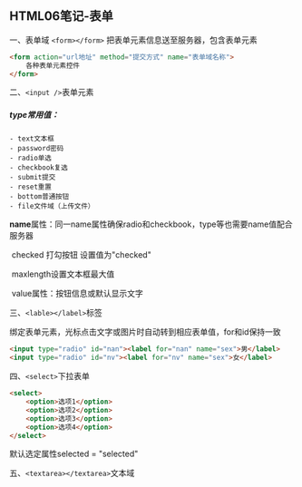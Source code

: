 ## HTML06笔记-表单

一、表单域 `<form></form>` 把表单元素信息送至服务器，包含表单元素

```html
<form action="url地址" method="提交方式" name="表单域名称">
    各种表单元素控件
</form>
```

二、`<input />`表单元素

##### 	type常用值：

	- text文本框 
	- password密码 
	- radio单选 
	- checkbook复选 
	- submit提交 
	- reset重置 
	- bottom普通按钮 
	- file文件域（上传文件）

​	**name**属性：同一name属性确保radio和checkbook，type等也需要name值配合服务器

​	checked 打勾按钮 设置值为"checked"

​	maxlength设置文本框最大值

​	value属性：按钮信息或默认显示文字

三、`<lable></label>`标签

绑定表单元素，光标点击文字或图片时自动转到相应表单值，for和id保持一致

```html
<input type="radio" id="nan"><label for="nan" name="sex">男</label>
<input type="radio" id="nv"><label for="nv" name="sex">女</label>
```

四、`<select>`下拉表单

```html
<select>
    <option>选项1</option>
    <option>选项2</option>
    <option>选项3</option>
    <option>选项4</option>
</select>
```

默认选定属性selected = "selected"

五、`<textarea></textarea>`文本域